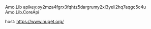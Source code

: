 Amo.Lib              apikey:oy2mza4fgrx3fqhtz5dargrumy2xl3yeli2hq7aqgc5c4u
Amo.Lib.CoreApi      

host: https://www.nuget.org/